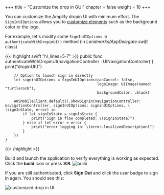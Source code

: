 +++
title = "Customize the drop in GUI"
chapter = false
weight = 10
+++

You can customize the Amplify dropin UI with minimum effort.  The `SignInUIOptions` allows you to [customize elements](https://aws-amplify.github.io/docs/ios/authentication#customization) such as the background color or the logo.

For example, let's modify some `SignInUIOptions` in `authenticateWithDropinUI()` method (in *Landmarks/AppDelegate.swift* class)

{{< highlight swift "hl_lines=5-7" >}}
public func authenticateWithDropinUI(navigationController : UINavigationController) {
        print("dropinUI()")
        
        // Option to launch sign in directly
        let signinUIOptions = SignInUIOptions(canCancel: false,
                                              logoImage: UIImage(named: "turtlerock"),
                                              backgroundColor: .black)

        AWSMobileClient.default().showSignIn(navigationController: navigationController, signInUIOptions: signinUIOptions, { (signInState, error) in
            if let signInState = signInState {
                print("Sign in flow completed: \(signInState)")
            } else if let error = error {
                print("error logging in: \(error.localizedDescription)")
            }
        })
    }
{{< /highlight >}}

Build and launch the application to verify everything is working as expected. Click the **build** icon <i class="far fa-caret-square-right"></i> or press **&#8984;R**.
![build](/images/20-10-xcode.png)

If you are still authenticated, click **Sign Out** and click the user badge to sign in again. You should see this:

![customized drop in UI](/images/60-10-1.png)